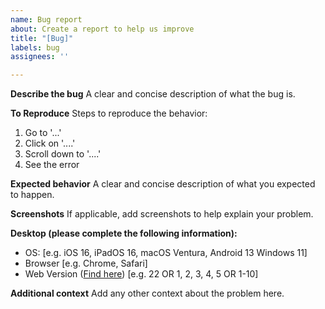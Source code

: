 ```yaml
---
name: Bug report
about: Create a report to help us improve
title: "[Bug]"
labels: bug
assignees: ''

---
```


**Describe the bug**
A clear and concise description of what the bug is.

**To Reproduce**
Steps to reproduce the behavior:
1. Go to '...'
2. Click on '....'
3. Scroll down to '....'
4. See the error

**Expected behavior**
A clear and concise description of what you expected to happen.

**Screenshots**
If applicable, add screenshots to help explain your problem.

**Desktop (please complete the following information):**
 - OS: [e.g. iOS 16, iPadOS 16, macOS Ventura, Android 13 Windows 11]
 - Browser [e.g. Chrome, Safari]
 - Web Version ([Find here](https://github.com/Hutoorg/My-Info/releases)) [e.g. 22 OR 1, 2, 3, 4, 5 OR 1-10]

**Additional context**
Add any other context about the problem here.
